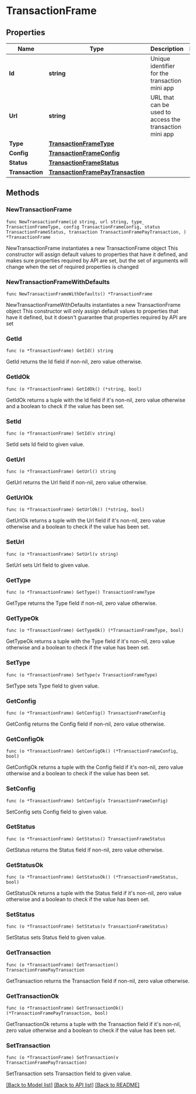 # TransactionFrame

## Properties

Name | Type | Description | Notes
------------ | ------------- | ------------- | -------------
**Id** | **string** | Unique identifier for the transaction mini app | 
**Url** | **string** | URL that can be used to access the transaction mini app | 
**Type** | [**TransactionFrameType**](TransactionFrameType.md) |  | 
**Config** | [**TransactionFrameConfig**](TransactionFrameConfig.md) |  | 
**Status** | [**TransactionFrameStatus**](TransactionFrameStatus.md) |  | 
**Transaction** | [**TransactionFramePayTransaction**](TransactionFramePayTransaction.md) |  | 

## Methods

### NewTransactionFrame

`func NewTransactionFrame(id string, url string, type_ TransactionFrameType, config TransactionFrameConfig, status TransactionFrameStatus, transaction TransactionFramePayTransaction, ) *TransactionFrame`

NewTransactionFrame instantiates a new TransactionFrame object
This constructor will assign default values to properties that have it defined,
and makes sure properties required by API are set, but the set of arguments
will change when the set of required properties is changed

### NewTransactionFrameWithDefaults

`func NewTransactionFrameWithDefaults() *TransactionFrame`

NewTransactionFrameWithDefaults instantiates a new TransactionFrame object
This constructor will only assign default values to properties that have it defined,
but it doesn't guarantee that properties required by API are set

### GetId

`func (o *TransactionFrame) GetId() string`

GetId returns the Id field if non-nil, zero value otherwise.

### GetIdOk

`func (o *TransactionFrame) GetIdOk() (*string, bool)`

GetIdOk returns a tuple with the Id field if it's non-nil, zero value otherwise
and a boolean to check if the value has been set.

### SetId

`func (o *TransactionFrame) SetId(v string)`

SetId sets Id field to given value.


### GetUrl

`func (o *TransactionFrame) GetUrl() string`

GetUrl returns the Url field if non-nil, zero value otherwise.

### GetUrlOk

`func (o *TransactionFrame) GetUrlOk() (*string, bool)`

GetUrlOk returns a tuple with the Url field if it's non-nil, zero value otherwise
and a boolean to check if the value has been set.

### SetUrl

`func (o *TransactionFrame) SetUrl(v string)`

SetUrl sets Url field to given value.


### GetType

`func (o *TransactionFrame) GetType() TransactionFrameType`

GetType returns the Type field if non-nil, zero value otherwise.

### GetTypeOk

`func (o *TransactionFrame) GetTypeOk() (*TransactionFrameType, bool)`

GetTypeOk returns a tuple with the Type field if it's non-nil, zero value otherwise
and a boolean to check if the value has been set.

### SetType

`func (o *TransactionFrame) SetType(v TransactionFrameType)`

SetType sets Type field to given value.


### GetConfig

`func (o *TransactionFrame) GetConfig() TransactionFrameConfig`

GetConfig returns the Config field if non-nil, zero value otherwise.

### GetConfigOk

`func (o *TransactionFrame) GetConfigOk() (*TransactionFrameConfig, bool)`

GetConfigOk returns a tuple with the Config field if it's non-nil, zero value otherwise
and a boolean to check if the value has been set.

### SetConfig

`func (o *TransactionFrame) SetConfig(v TransactionFrameConfig)`

SetConfig sets Config field to given value.


### GetStatus

`func (o *TransactionFrame) GetStatus() TransactionFrameStatus`

GetStatus returns the Status field if non-nil, zero value otherwise.

### GetStatusOk

`func (o *TransactionFrame) GetStatusOk() (*TransactionFrameStatus, bool)`

GetStatusOk returns a tuple with the Status field if it's non-nil, zero value otherwise
and a boolean to check if the value has been set.

### SetStatus

`func (o *TransactionFrame) SetStatus(v TransactionFrameStatus)`

SetStatus sets Status field to given value.


### GetTransaction

`func (o *TransactionFrame) GetTransaction() TransactionFramePayTransaction`

GetTransaction returns the Transaction field if non-nil, zero value otherwise.

### GetTransactionOk

`func (o *TransactionFrame) GetTransactionOk() (*TransactionFramePayTransaction, bool)`

GetTransactionOk returns a tuple with the Transaction field if it's non-nil, zero value otherwise
and a boolean to check if the value has been set.

### SetTransaction

`func (o *TransactionFrame) SetTransaction(v TransactionFramePayTransaction)`

SetTransaction sets Transaction field to given value.



[[Back to Model list]](../README.md#documentation-for-models) [[Back to API list]](../README.md#documentation-for-api-endpoints) [[Back to README]](../README.md)


